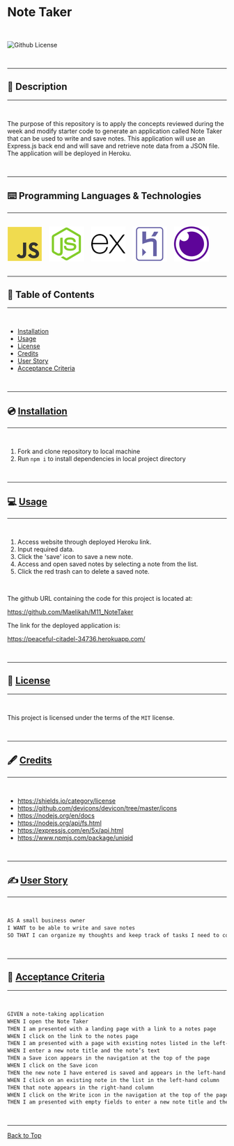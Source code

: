 # Note Taker

</br>

![Github License](https://img.shields.io/badge/license-MIT-blue.svg)

</br>

---

##   📝 Description


---

</br>

The purpose of this repository is to apply the concepts reviewed during the week and modify starter code to generate an application called Note Taker that can be used to write and save notes. This application will use an Express.js back end and will save and retrieve note data from a JSON file. The application will be deployed in Heroku. 

</br>

---


##   ⌨️ Programming Languages & Technologies
---

</br>

<div style="display: inline_block">

<img src="./assets/javascript.svg" alt="JavaScript">
&nbsp;&nbsp;
<img src="./assets/nodejs.svg" alt="NodeJS">
&nbsp;&nbsp;
<img src="./assets/expressjs.svg" alt="Express.js">
&nbsp;&nbsp;
<img src="./assets/heroku.svg" alt="Heroku">
&nbsp;&nbsp;
<img src="./assets/insomnia.svg" alt="Insomnia">

</div>

</br>


---

## 📑 Table of Contents

---

</br>

- [Installation](#💿-installation)
- [Usage](#💻-usage)
- [License](#🔏-license)
- [Credits](#🖋️-credits)
- [User Story](#✍️-user-story)
- [Acceptance Criteria](#👏-acceptance-criteria)


</br>


---

##  💿 [Installation](#📑-table-of-contents)

---

</br>

1. Fork and clone repository to local machine 
2. Run `npm i` to install dependencies in local project directory


</br>


---

##   💻 [Usage](#📑-table-of-contents)

---

</br>

1. Access website through deployed Heroku link.
2. Input required data.
3. Click the 'save' icon to save a new note.
4. Access and open saved notes by selecting a note from the list.
5. Click the red trash can to delete a saved note.

</br>

The github URL containing the code for this project is located at:

https://github.com/Maelikah/M11_NoteTaker


The link for the deployed application is: 

https://peaceful-citadel-34736.herokuapp.com/



</br>

---

##  🔏 [License](#📑-table-of-contents)

---

</br>


 This project is licensed under the terms of the `MIT` license. 


</br>


---

## 🖋️ [Credits](#📑-table-of-contents)

---

</br>


- https://shields.io/category/license
- https://github.com/devicons/devicon/tree/master/icons
- https://nodejs.org/en/docs
- https://nodejs.org/api/fs.html
- https://expressjs.com/en/5x/api.html
- https://www.npmjs.com/package/uniqid




</br>


---

## ✍️ [User Story](#📑-table-of-contents)

---

</br>

```md
AS A small business owner
I WANT to be able to write and save notes
SO THAT I can organize my thoughts and keep track of tasks I need to complete

```

</br>

---

## 👏 [Acceptance Criteria](#📑-table-of-contents)

---

</br>


```md
GIVEN a note-taking application
WHEN I open the Note Taker
THEN I am presented with a landing page with a link to a notes page
WHEN I click on the link to the notes page
THEN I am presented with a page with existing notes listed in the left-hand column, plus empty fields to enter a new note title and the note’s text in the right-hand column
WHEN I enter a new note title and the note’s text
THEN a Save icon appears in the navigation at the top of the page
WHEN I click on the Save icon
THEN the new note I have entered is saved and appears in the left-hand column with the other existing notes
WHEN I click on an existing note in the list in the left-hand column
THEN that note appears in the right-hand column
WHEN I click on the Write icon in the navigation at the top of the page
THEN I am presented with empty fields to enter a new note title and the note’s text in the right-hand column

```

</br>


---

[Back to Top](#note-taker)